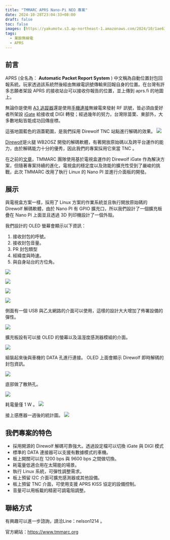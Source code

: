 ```yaml
---
title: "TMMARC APRS Nano-Pi NEO 專案"
date: 2024-10-28T23:04:33+08:00
draft: false
toc: false
images: [https://yakumotw.s3.ap-northeast-1.amazonaws.com/2024/10/1ae63aafba2a3729bba57193766facd5.png]
tags:
  - 業餘無線電
  - APRS
---
```

## 前言
APRS (全名為： **Automatic Packet Report System** ) 中文稱為自動位置封包回報系統。玩家透過該系統然後經由無線電訊號傳輸來回報自身的位置。在台灣有許多志願者架設 APRS 的接收站台可以接收你報告的位置，並上傳到 aprs.fi 的地圖上。

無論你是使用 [A3 追蹤器](https://yakumo.tw/posts/2024/06/aprsa3/)還是使用[手機連接](https://yakumo.tw/posts/2023/09/aprsphone/)無線電來發射 RF 訊號，皆必須由愛好者所架設 [iGate](https://yakumo.tw/posts/2023/10/igate/) 給接收或 DIGI 轉發；經過幾年的努力，台灣除苗栗、東部外，大多數地點皆能成功回傳座標。

這張地圖藍色的涵蓋範圍，是我們採用 Direwolf TNC 站點進行解碼的效果。
![](https://yakumotw.s3.ap-northeast-1.amazonaws.com/2024/10/c71361aa8b3c302bcdc4f6977945c914.JPG)

[Direwolf](https://github.com/wb2osz/direwolf)是火腿 WB2OSZ 開發的解碼軟體，有著開放原始碼以及跨平台運作的能力，由於解碼能力十分的優秀，因此我們的專案採用它來當 TNC 。

在之前的[文章](https://yakumo.tw/posts/2023/10/igate/)，TMMARC 團隊使用基於電視盒運作的 Direwolf iGate 作為解決方案，但隨著專案持續的進化，電視盒的穩定度以及效能的擴充性受到了嚴峻的挑戰，此次 TMMARC 改用了執行 Linux 的 Nano PI 並進行介面板的開發。

## 展示
與電視盒方案一樣，採用了 Linux 方案的作業系統並且執行開放原始碼的 Direwolf 解碼軟體，由於 Nano PI 有 GPIO 擴充口，所以我們設計了一個擴充板疊在 Nano PI 上面並且透過 3D 列印機設計了一個外殼。

我們設計的 OLED 螢幕會顯示以下資訊：
1. 接收封包的呼號。
2. 接收封包音量。
3. PR 封包類型
4. 經緯度與時速。
5. 與自身站台的方位角。

![](https://yakumotw.s3.ap-northeast-1.amazonaws.com/2024/10/1ae63aafba2a3729bba57193766facd5.png)

![](https://yakumotw.s3.ap-northeast-1.amazonaws.com/2024/10/9750915df23df04d43889fb154de3b37.jpg)

![](https://yakumotw.s3.ap-northeast-1.amazonaws.com/2024/10/4f130a1fd73cd4b884450c29b30d7be4.jpg)

![](https://yakumotw.s3.ap-northeast-1.amazonaws.com/2024/10/7d2c806a4eda941f11b7b60fb31e0ec8.jpg)

側面有一個 USB 與乙太網路的介面可以使用，這樣的設計大大增加了佈署設備的彈性。

![](https://yakumotw.s3.ap-northeast-1.amazonaws.com/2024/10/a57114ae618ed16a08143269ab2cf39f.jpg)

擴充板設有可以接 OLED 的螢幕以及溫溼度感測器模組的介面。

![](https://yakumotw.s3.ap-northeast-1.amazonaws.com/2024/10/ae94be358c1ff070512ddf67b4cb305d.jpg)

組裝起來後與車機的 DATA 孔進行連接。 OLED 上面會顯示 Direwolf 即時解碼的封包資訊。

![](https://yakumotw.s3.ap-northeast-1.amazonaws.com/2024/10/70271d16e1f303fc20a95a384e8d0995.jpg)

底部做了散熱孔。

![](https://yakumotw.s3.ap-northeast-1.amazonaws.com/2024/10/cc9e0b67f23346ab293a84633aad345c.jpg)

耗電量僅 1 W 。
![](https://yakumotw.s3.ap-northeast-1.amazonaws.com/2024/10/9cc2e8085a7b84f6dd55ffa3c3a315e0.jpg)

接上感應器一週後的統計圖。
![](https://yakumotw.s3.ap-northeast-1.amazonaws.com/2024/10/87da144413f4f6fb024f0bfd308eebb3.JPG)

## 我們專案的特色
* 採用開源的 Direwolf 解碼可靠強大。透過設定檔可以切換 iGate 與 DIGI 模式
* 標準的 DATA 連接器可以支援有數據模式的車機。
* 板上開關可以在 1200 bps 與 9600 bps 之間做切換。
* 耗電量低適合用在太陽能的場景。
* 執行 Linux 系統，可彈性調整需求。
* 板上預留 I2C 介面可擴充感測器或其他設備。
* 板上預留 TNC 介面，可使用支援 APRS KISS 協定的設備控制。
*	音量可以用板載的精密可調電阻調整。
## 聯絡方式
有興趣可以進一步諮詢，請洽Line：nelson1214 。

官方網站：https://www.tmmarc.org